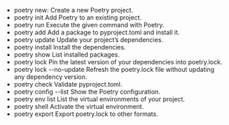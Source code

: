 - poetry new:	Create a new Poetry project.
- poetry init	Add Poetry to an existing project.
- poetry run	Execute the given command with Poetry.
- poetry add	Add a package to pyproject.toml and install it.
- poetry update	Update your project’s dependencies.
- poetry install	Install the dependencies.
- poetry show	List installed packages.
- poetry lock	Pin the latest version of your dependencies into poetry.lock.
- poetry lock --no-update	Refresh the poetry.lock file without updating any dependency version.
- poetry check	Validate pyproject.toml.
- poetry config --list	Show the Poetry configuration.
- poetry env list	List the virtual environments of your project.
- poetry shell  Activate the virtual environment.
- poetry export	Export poetry.lock to other formats.